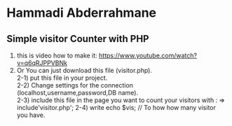 # Hammadi Abderrahmane
Simple visitor Counter with PHP
-------------------------------
1) this is video how to make it:
https://www.youtube.com/watch?v=q6qRJPPVBNk
2) Or You can just download this file (visitor.php). <br>
2-1) put this file in your project. <br>
2-2) Change settings for the connection (localhost,username,password,DB name). <br>
2-3) include this file in the page you want to count your visitors with : 
=> include'visitor.php';
2-4) write echo $vis; // To how how many visitor you have. <br>
